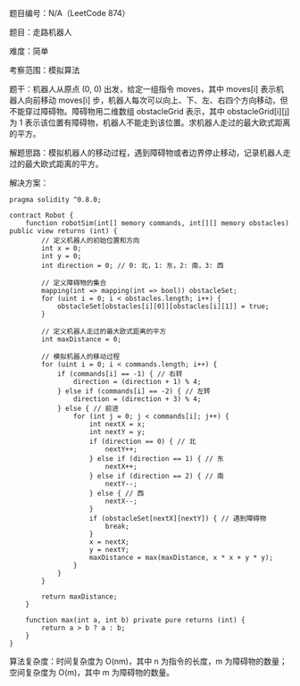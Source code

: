 题目编号：N/A（LeetCode 874）

题目：走路机器人

难度：简单

考察范围：模拟算法

题干：机器人从原点 (0, 0) 出发，给定一组指令 moves，其中 moves[i] 表示机器人向前移动 moves[i] 步，机器人每次可以向上、下、左、右四个方向移动，但不能穿过障碍物。障碍物用二维数组 obstacleGrid 表示，其中 obstacleGrid[i][j] 为 1 表示该位置有障碍物，机器人不能走到该位置。求机器人走过的最大欧式距离的平方。

解题思路：模拟机器人的移动过程，遇到障碍物或者边界停止移动，记录机器人走过的最大欧式距离的平方。

解决方案：

```solidity
pragma solidity ^0.8.0;

contract Robot {
    function robotSim(int[] memory commands, int[][] memory obstacles) public view returns (int) {
        // 定义机器人的初始位置和方向
        int x = 0;
        int y = 0;
        int direction = 0; // 0: 北，1: 东，2: 南，3: 西
        
        // 定义障碍物的集合
        mapping(int => mapping(int => bool)) obstacleSet;
        for (uint i = 0; i < obstacles.length; i++) {
            obstacleSet[obstacles[i][0]][obstacles[i][1]] = true;
        }
        
        // 定义机器人走过的最大欧式距离的平方
        int maxDistance = 0;
        
        // 模拟机器人的移动过程
        for (uint i = 0; i < commands.length; i++) {
            if (commands[i] == -1) { // 右转
                direction = (direction + 1) % 4;
            } else if (commands[i] == -2) { // 左转
                direction = (direction + 3) % 4;
            } else { // 前进
                for (int j = 0; j < commands[i]; j++) {
                    int nextX = x;
                    int nextY = y;
                    if (direction == 0) { // 北
                        nextY++;
                    } else if (direction == 1) { // 东
                        nextX++;
                    } else if (direction == 2) { // 南
                        nextY--;
                    } else { // 西
                        nextX--;
                    }
                    if (obstacleSet[nextX][nextY]) { // 遇到障碍物
                        break;
                    }
                    x = nextX;
                    y = nextY;
                    maxDistance = max(maxDistance, x * x + y * y);
                }
            }
        }
        
        return maxDistance;
    }
    
    function max(int a, int b) private pure returns (int) {
        return a > b ? a : b;
    }
}
```

算法复杂度：时间复杂度为 O(nm)，其中 n 为指令的长度，m 为障碍物的数量；空间复杂度为 O(m)，其中 m 为障碍物的数量。